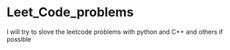 # Leet_Code_problems
I will try to slove the leetcode problems with python and C++ and others if possible
